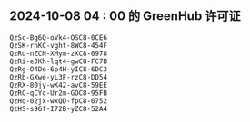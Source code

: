 ## 2024-10-08 04 : 00 的 GreenHub 许可证
```
QzSc-Bg6Q-oVk4-OSC8-0CE6
QzSK-rnKC-vght-8WC8-454F
QzRu-nZCN-XMym-zXC8-0978
QzRi-eJKh-lqt4-gwC8-FC7B
QzRg-O4De-6p4H-yIC8-6DC3
QzRb-GXwe-yL3F-rzC8-DD54
QzRX-80jy-wK42-avC8-59EE
QzRC-qCYc-Ur2m-GOC8-95FB
QzHq-02jx-wxQD-fpC8-0752
QzHS-s96f-I72B-yZC8-52A4
```
